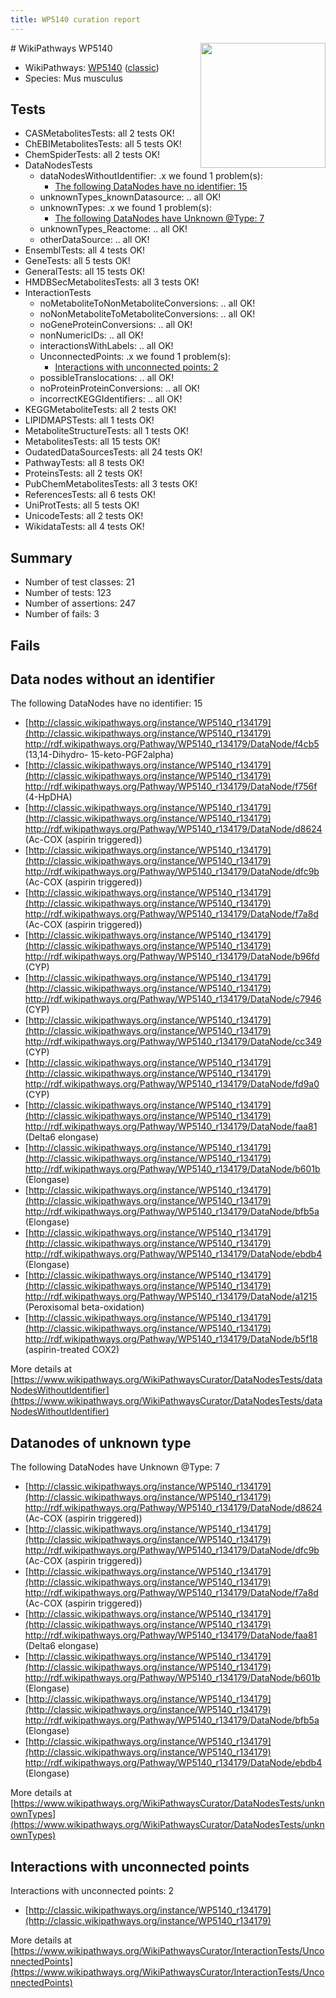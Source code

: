 ```yaml
---
title: WP5140 curation report
---
```


<img style="float: right; width: 200px" src="https://upload.wikimedia.org/wikipedia/commons/thumb/8/83/Wplogo_with_text_500.png/640px-Wplogo_with_text_500.png" />
# WikiPathways WP5140

* WikiPathways: [WP5140](https://wikipathways.org/pathways/WP5140) ([classic](https://classic.wikipathways.org/instance/WP5140))
* Species: Mus musculus
## Tests
* CASMetabolitesTests: all 2 tests OK!
* ChEBIMetabolitesTests: all 5 tests OK!
* ChemSpiderTests: all 2 tests OK!
* DataNodesTests
    * dataNodesWithoutIdentifier: .x we found 1 problem(s):
        * [The following DataNodes have no identifier: 15](#8792c495)
    * unknownTypes_knownDatasource: .. all OK!
    * unknownTypes: .x we found 1 problem(s):
        * [The following DataNodes have Unknown @Type: 7](#839973e5)
    * unknownTypes_Reactome: .. all OK!
    * otherDataSource: .. all OK!
* EnsemblTests: all 4 tests OK!
* GeneTests: all 5 tests OK!
* GeneralTests: all 15 tests OK!
* HMDBSecMetabolitesTests: all 3 tests OK!
* InteractionTests
    * noMetaboliteToNonMetaboliteConversions: .. all OK!
    * noNonMetaboliteToMetaboliteConversions: .. all OK!
    * noGeneProteinConversions: .. all OK!
    * nonNumericIDs: .. all OK!
    * interactionsWithLabels: .. all OK!
    * UnconnectedPoints: .x we found 1 problem(s):
        * [Interactions with unconnected points: 2](#35a61ada)
    * possibleTranslocations: .. all OK!
    * noProteinProteinConversions: .. all OK!
    * incorrectKEGGIdentifiers: .. all OK!
* KEGGMetaboliteTests: all 2 tests OK!
* LIPIDMAPSTests: all 1 tests OK!
* MetaboliteStructureTests: all 1 tests OK!
* MetabolitesTests: all 15 tests OK!
* OudatedDataSourcesTests: all 24 tests OK!
* PathwayTests: all 8 tests OK!
* ProteinsTests: all 2 tests OK!
* PubChemMetabolitesTests: all 3 tests OK!
* ReferencesTests: all 6 tests OK!
* UniProtTests: all 5 tests OK!
* UnicodeTests: all 2 tests OK!
* WikidataTests: all 4 tests OK!


## Summary

* Number of test classes: 21
* Number of tests: 123
* Number of assertions: 247
* Number of fails: 3

## Fails

<a name="8792c495" />

## Data nodes without an identifier

The following DataNodes have no identifier: 15

* [http://classic.wikipathways.org/instance/WP5140_r134179](http://classic.wikipathways.org/instance/WP5140_r134179) http://rdf.wikipathways.org/Pathway/WP5140_r134179/DataNode/f4cb5 (13,14-Dihydro-
15-keto-PGF2alpha)
* [http://classic.wikipathways.org/instance/WP5140_r134179](http://classic.wikipathways.org/instance/WP5140_r134179) http://rdf.wikipathways.org/Pathway/WP5140_r134179/DataNode/f756f (4-HpDHA)
* [http://classic.wikipathways.org/instance/WP5140_r134179](http://classic.wikipathways.org/instance/WP5140_r134179) http://rdf.wikipathways.org/Pathway/WP5140_r134179/DataNode/d8624 (Ac-COX
(aspirin triggered))
* [http://classic.wikipathways.org/instance/WP5140_r134179](http://classic.wikipathways.org/instance/WP5140_r134179) http://rdf.wikipathways.org/Pathway/WP5140_r134179/DataNode/dfc9b (Ac-COX
(aspirin triggered))
* [http://classic.wikipathways.org/instance/WP5140_r134179](http://classic.wikipathways.org/instance/WP5140_r134179) http://rdf.wikipathways.org/Pathway/WP5140_r134179/DataNode/f7a8d (Ac-COX
(aspirin triggered))
* [http://classic.wikipathways.org/instance/WP5140_r134179](http://classic.wikipathways.org/instance/WP5140_r134179) http://rdf.wikipathways.org/Pathway/WP5140_r134179/DataNode/b96fd (CYP)
* [http://classic.wikipathways.org/instance/WP5140_r134179](http://classic.wikipathways.org/instance/WP5140_r134179) http://rdf.wikipathways.org/Pathway/WP5140_r134179/DataNode/c7946 (CYP)
* [http://classic.wikipathways.org/instance/WP5140_r134179](http://classic.wikipathways.org/instance/WP5140_r134179) http://rdf.wikipathways.org/Pathway/WP5140_r134179/DataNode/cc349 (CYP)
* [http://classic.wikipathways.org/instance/WP5140_r134179](http://classic.wikipathways.org/instance/WP5140_r134179) http://rdf.wikipathways.org/Pathway/WP5140_r134179/DataNode/fd9a0 (CYP)
* [http://classic.wikipathways.org/instance/WP5140_r134179](http://classic.wikipathways.org/instance/WP5140_r134179) http://rdf.wikipathways.org/Pathway/WP5140_r134179/DataNode/faa81 (Delta6 elongase)
* [http://classic.wikipathways.org/instance/WP5140_r134179](http://classic.wikipathways.org/instance/WP5140_r134179) http://rdf.wikipathways.org/Pathway/WP5140_r134179/DataNode/b601b (Elongase)
* [http://classic.wikipathways.org/instance/WP5140_r134179](http://classic.wikipathways.org/instance/WP5140_r134179) http://rdf.wikipathways.org/Pathway/WP5140_r134179/DataNode/bfb5a (Elongase)
* [http://classic.wikipathways.org/instance/WP5140_r134179](http://classic.wikipathways.org/instance/WP5140_r134179) http://rdf.wikipathways.org/Pathway/WP5140_r134179/DataNode/ebdb4 (Elongase)
* [http://classic.wikipathways.org/instance/WP5140_r134179](http://classic.wikipathways.org/instance/WP5140_r134179) http://rdf.wikipathways.org/Pathway/WP5140_r134179/DataNode/a1215 (Peroxisomal beta-oxidation)
* [http://classic.wikipathways.org/instance/WP5140_r134179](http://classic.wikipathways.org/instance/WP5140_r134179) http://rdf.wikipathways.org/Pathway/WP5140_r134179/DataNode/b5f18 (aspirin-treated COX2)


More details at [https://www.wikipathways.org/WikiPathwaysCurator/DataNodesTests/dataNodesWithoutIdentifier](https://www.wikipathways.org/WikiPathwaysCurator/DataNodesTests/dataNodesWithoutIdentifier)

<a name="839973e5" />

## Datanodes of unknown type

The following DataNodes have Unknown @Type: 7

* [http://classic.wikipathways.org/instance/WP5140_r134179](http://classic.wikipathways.org/instance/WP5140_r134179) http://rdf.wikipathways.org/Pathway/WP5140_r134179/DataNode/d8624 (Ac-COX
(aspirin triggered))
* [http://classic.wikipathways.org/instance/WP5140_r134179](http://classic.wikipathways.org/instance/WP5140_r134179) http://rdf.wikipathways.org/Pathway/WP5140_r134179/DataNode/dfc9b (Ac-COX
(aspirin triggered))
* [http://classic.wikipathways.org/instance/WP5140_r134179](http://classic.wikipathways.org/instance/WP5140_r134179) http://rdf.wikipathways.org/Pathway/WP5140_r134179/DataNode/f7a8d (Ac-COX
(aspirin triggered))
* [http://classic.wikipathways.org/instance/WP5140_r134179](http://classic.wikipathways.org/instance/WP5140_r134179) http://rdf.wikipathways.org/Pathway/WP5140_r134179/DataNode/faa81 (Delta6 elongase)
* [http://classic.wikipathways.org/instance/WP5140_r134179](http://classic.wikipathways.org/instance/WP5140_r134179) http://rdf.wikipathways.org/Pathway/WP5140_r134179/DataNode/b601b (Elongase)
* [http://classic.wikipathways.org/instance/WP5140_r134179](http://classic.wikipathways.org/instance/WP5140_r134179) http://rdf.wikipathways.org/Pathway/WP5140_r134179/DataNode/bfb5a (Elongase)
* [http://classic.wikipathways.org/instance/WP5140_r134179](http://classic.wikipathways.org/instance/WP5140_r134179) http://rdf.wikipathways.org/Pathway/WP5140_r134179/DataNode/ebdb4 (Elongase)


More details at [https://www.wikipathways.org/WikiPathwaysCurator/DataNodesTests/unknownTypes](https://www.wikipathways.org/WikiPathwaysCurator/DataNodesTests/unknownTypes)

<a name="35a61ada" />

## Interactions with unconnected points

Interactions with unconnected points: 2

* [http://classic.wikipathways.org/instance/WP5140_r134179](http://classic.wikipathways.org/instance/WP5140_r134179)


More details at [https://www.wikipathways.org/WikiPathwaysCurator/InteractionTests/UnconnectedPoints](https://www.wikipathways.org/WikiPathwaysCurator/InteractionTests/UnconnectedPoints)

